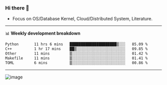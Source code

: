 ### Hi there 👋
<!-- * Daily Meditation via Leetcode/Competitive-Programming. -->
* Focus on OS/Database Kernel, Cloud/Distributed System, Literature.

-------

📊 **Weekly development breakdown**
<!--START_SECTION:waka-->

```txt
Python       11 hrs 6 mins   █████████████████████▒░░░   85.09 %
C++          1 hr 17 mins    ██▒░░░░░░░░░░░░░░░░░░░░░░   09.85 %
Other        11 mins         ▒░░░░░░░░░░░░░░░░░░░░░░░░   01.42 %
Makefile     11 mins         ▒░░░░░░░░░░░░░░░░░░░░░░░░   01.41 %
TOML         6 mins          ▒░░░░░░░░░░░░░░░░░░░░░░░░   00.86 %
```

<!--END_SECTION:waka-->

-------

<!-- [![Leetcode Stats](https://leetcard.jacoblin.cool/hzhang413?font=Fira+Mono)](https://leetcode.com/fxrc) -->
![image](./cyberpunk-ghost-in-the-shell.gif)
<!--![image](./gis-archive.png)-->
